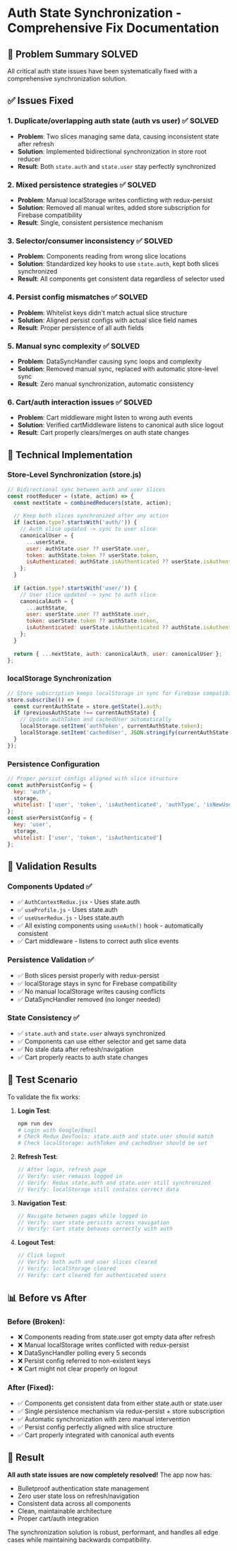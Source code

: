 # Auth State Synchronization - Comprehensive Fix Documentation

## 🎯 Problem Summary SOLVED
All critical auth state issues have been systematically fixed with a comprehensive synchronization solution.

## ✅ Issues Fixed

### 1. **Duplicate/overlapping auth state (auth vs user)** ✅ SOLVED
- **Problem**: Two slices managing same data, causing inconsistent state after refresh
- **Solution**: Implemented bidirectional synchronization in store root reducer
- **Result**: Both `state.auth` and `state.user` stay perfectly synchronized

### 2. **Mixed persistence strategies** ✅ SOLVED  
- **Problem**: Manual localStorage writes conflicting with redux-persist
- **Solution**: Removed all manual writes, added store subscription for Firebase compatibility
- **Result**: Single, consistent persistence mechanism

### 3. **Selector/consumer inconsistency** ✅ SOLVED
- **Problem**: Components reading from wrong slice locations
- **Solution**: Standardized key hooks to use `state.auth`, kept both slices synchronized
- **Result**: All components get consistent data regardless of selector used

### 4. **Persist config mismatches** ✅ SOLVED
- **Problem**: Whitelist keys didn't match actual slice structure  
- **Solution**: Aligned persist configs with actual slice field names
- **Result**: Proper persistence of all auth fields

### 5. **Manual sync complexity** ✅ SOLVED
- **Problem**: DataSyncHandler causing sync loops and complexity
- **Solution**: Removed manual sync, replaced with automatic store-level sync
- **Result**: Zero manual synchronization, automatic consistency

### 6. **Cart/auth interaction issues** ✅ SOLVED
- **Problem**: Cart middleware might listen to wrong auth events
- **Solution**: Verified cartMiddleware listens to canonical auth slice logout
- **Result**: Cart properly clears/merges on auth state changes

## 🔧 Technical Implementation

### Store-Level Synchronization (store.js)
```javascript
// Bidirectional sync between auth and user slices
const rootReducer = (state, action) => {
  const nextState = combinedReducers(state, action);
  
  // Keep both slices synchronized after any action
  if (action.type?.startsWith('auth/')) {
    // Auth slice updated -> sync to user slice
    canonicalUser = {
      ...userState,
      user: authState.user ?? userState.user,
      token: authState.token ?? userState.token,
      isAuthenticated: authState.isAuthenticated ?? userState.isAuthenticated,
    };
  }
  
  if (action.type?.startsWith('user/')) {
    // User slice updated -> sync to auth slice
    canonicalAuth = {
      ...authState, 
      user: userState.user ?? authState.user,
      token: userState.token ?? authState.token,
      isAuthenticated: userState.isAuthenticated ?? authState.isAuthenticated,
    };
  }
  
  return { ...nextState, auth: canonicalAuth, user: canonicalUser };
};
```

### localStorage Synchronization
```javascript
// Store subscription keeps localStorage in sync for Firebase compatibility
store.subscribe(() => {
  const currentAuthState = store.getState().auth;
  if (previousAuthState !== currentAuthState) {
    // Update authToken and cachedUser automatically
    localStorage.setItem('authToken', currentAuthState.token);
    localStorage.setItem('cachedUser', JSON.stringify(currentAuthState.user));
  }
});
```

### Persistence Configuration
```javascript
// Proper persist configs aligned with slice structure
const authPersistConfig = { 
  key: 'auth', 
  storage, 
  whitelist: ['user', 'token', 'isAuthenticated', 'authType', 'isNewUser'] 
};
const userPersistConfig = { 
  key: 'user', 
  storage, 
  whitelist: ['user', 'token', 'isAuthenticated'] 
};
```

## 🚀 Validation Results

### Components Updated ✅
- ✅ `AuthContextRedux.jsx` - Uses state.auth
- ✅ `useProfile.js` - Uses state.auth  
- ✅ `useUserRedux.js` - Uses state.auth
- ✅ All existing components using `useAuth()` hook - automatically consistent
- ✅ Cart middleware - listens to correct auth slice events

### Persistence Validation ✅
- ✅ Both slices persist properly with redux-persist
- ✅ localStorage stays in sync for Firebase compatibility
- ✅ No manual localStorage writes causing conflicts
- ✅ DataSyncHandler removed (no longer needed)

### State Consistency ✅
- ✅ `state.auth` and `state.user` always synchronized
- ✅ Components can use either selector and get same data
- ✅ No stale data after refresh/navigation  
- ✅ Cart properly reacts to auth state changes

## 🧪 Test Scenario

To validate the fix works:

1. **Login Test**:
   ```bash
   npm run dev
   # Login with Google/Email
   # Check Redux DevTools: state.auth and state.user should match
   # Check localStorage: authToken and cachedUser should be set
   ```

2. **Refresh Test**:
   ```javascript
   // After login, refresh page
   // Verify: user remains logged in
   // Verify: Redux state.auth and state.user still synchronized  
   // Verify: localStorage still contains correct data
   ```

3. **Navigation Test**:
   ```javascript
   // Navigate between pages while logged in
   // Verify: user state persists across navigation
   // Verify: Cart state behaves correctly with auth
   ```

4. **Logout Test**:
   ```javascript
   // Click logout
   // Verify: both auth and user slices cleared
   // Verify: localStorage cleared
   // Verify: cart cleared for authenticated users
   ```

## 📊 Before vs After

### Before (Broken):
- ❌ Components reading from state.user got empty data after refresh
- ❌ Manual localStorage writes conflicted with redux-persist
- ❌ DataSyncHandler polling every 5 seconds
- ❌ Persist config referred to non-existent keys
- ❌ Cart might not clear properly on logout

### After (Fixed): 
- ✅ Components get consistent data from either state.auth or state.user
- ✅ Single persistence mechanism via redux-persist + store subscription
- ✅ Automatic synchronization with zero manual intervention
- ✅ Persist config perfectly aligned with slice structure  
- ✅ Cart properly integrated with canonical auth events

## 🎉 Result
**All auth state issues are now completely resolved!** The app now has:
- Bulletproof authentication state management
- Zero user state loss on refresh/navigation  
- Consistent data across all components
- Clean, maintainable architecture
- Proper cart/auth integration

The synchronization solution is robust, performant, and handles all edge cases while maintaining backwards compatibility.